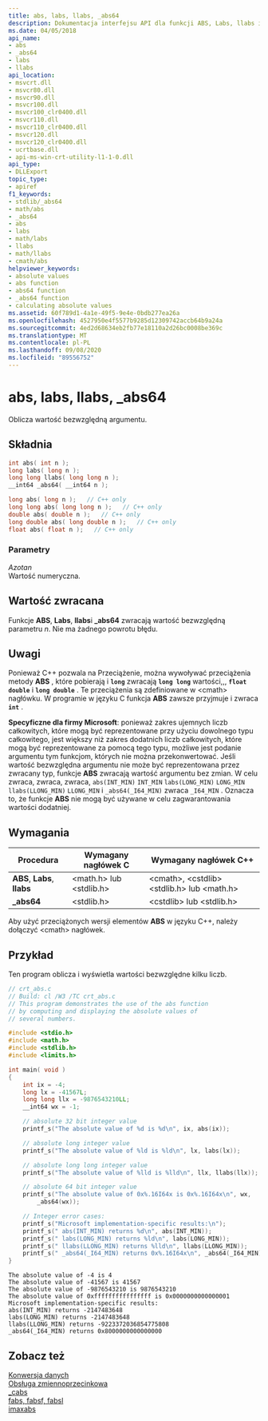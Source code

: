 ```yaml
---
title: abs, labs, llabs, _abs64
description: Dokumentacja interfejsu API dla funkcji ABS, Labs, llabs i _abs64; który oblicza wartość bezwzględną wartości.
ms.date: 04/05/2018
api_name:
- abs
- _abs64
- labs
- llabs
api_location:
- msvcrt.dll
- msvcr80.dll
- msvcr90.dll
- msvcr100.dll
- msvcr100_clr0400.dll
- msvcr110.dll
- msvcr110_clr0400.dll
- msvcr120.dll
- msvcr120_clr0400.dll
- ucrtbase.dll
- api-ms-win-crt-utility-l1-1-0.dll
api_type:
- DLLExport
topic_type:
- apiref
f1_keywords:
- stdlib/_abs64
- math/abs
- _abs64
- abs
- labs
- math/labs
- llabs
- math/llabs
- cmath/abs
helpviewer_keywords:
- absolute values
- abs function
- abs64 function
- _abs64 function
- calculating absolute values
ms.assetid: 60f789d1-4a1e-49f5-9e4e-0bdb277ea26a
ms.openlocfilehash: 4527950e4f5577b9285d12309742accb64b9a24a
ms.sourcegitcommit: 4ed2d68634eb2fb77e18110a2d26bc0008be369c
ms.translationtype: MT
ms.contentlocale: pl-PL
ms.lasthandoff: 09/08/2020
ms.locfileid: "89556752"
---
```

# <a name="abs-labs-llabs-_abs64"></a>abs, labs, llabs, _abs64

Oblicza wartość bezwzględną argumentu.

## <a name="syntax"></a>Składnia

```C
int abs( int n );
long labs( long n );
long long llabs( long long n );
__int64 _abs64( __int64 n );
```

```cpp
long abs( long n );   // C++ only
long long abs( long long n );   // C++ only
double abs( double n );   // C++ only
long double abs( long double n );   // C++ only
float abs( float n );   // C++ only
```

### <a name="parameters"></a>Parametry

*Azotan*\
Wartość numeryczna.

## <a name="return-value"></a>Wartość zwracana

Funkcje **ABS**, **Labs**, **llabs**i **_abs64** zwracają wartość bezwzględną parametru *n*. Nie ma żadnego powrotu błędu.

## <a name="remarks"></a>Uwagi

Ponieważ C++ pozwala na Przeciążenie, można wywoływać przeciążenia metody **ABS** , które pobierają i **`long`** zwracają **`long long`** wartości,,, **`float`** **`double`** i **`long double`** . Te przeciążenia są zdefiniowane w \<cmath> nagłówku. W programie w języku C funkcja **ABS** zawsze przyjmuje i zwraca **`int`** .

**Specyficzne dla firmy Microsoft**: ponieważ zakres ujemnych liczb całkowitych, które mogą być reprezentowane przy użyciu dowolnego typu całkowitego, jest większy niż zakres dodatnich liczb całkowitych, które mogą być reprezentowane za pomocą tego typu, możliwe jest podanie argumentu tym funkcjom, których nie można przekonwertować. Jeśli wartość bezwzględna argumentu nie może być reprezentowana przez zwracany typ, funkcje **ABS** zwracają wartość argumentu bez zmian. W celu zwraca, zwraca, zwraca, `abs(INT_MIN)` `INT_MIN` `labs(LONG_MIN)` `LONG_MIN` `llabs(LLONG_MIN)` `LLONG_MIN` i `_abs64(_I64_MIN)` zwraca `_I64_MIN` . Oznacza to, że funkcje **ABS** nie mogą być używane w celu zagwarantowania wartości dodatniej.

## <a name="requirements"></a>Wymagania

|Procedura|Wymagany nagłówek C|Wymagany nagłówek C++|
|-------------|-----------------------|---------------------------|
|**ABS**, **Labs**, **llabs**|\<math.h> lub \<stdlib.h>|\<cmath>, \<cstdlib> \<stdlib.h> lub \<math.h>|
|**_abs64**|\<stdlib.h>|\<cstdlib> lub \<stdlib.h>|

Aby użyć przeciążonych wersji elementów **ABS** w języku C++, należy dołączyć \<cmath> nagłówek.

## <a name="example"></a>Przykład

Ten program oblicza i wyświetla wartości bezwzględne kilku liczb.

```C
// crt_abs.c
// Build: cl /W3 /TC crt_abs.c
// This program demonstrates the use of the abs function
// by computing and displaying the absolute values of
// several numbers.

#include <stdio.h>
#include <math.h>
#include <stdlib.h>
#include <limits.h>

int main( void )
{
    int ix = -4;
    long lx = -41567L;
    long long llx = -9876543210LL;
    __int64 wx = -1;

    // absolute 32 bit integer value
    printf_s("The absolute value of %d is %d\n", ix, abs(ix));

    // absolute long integer value
    printf_s("The absolute value of %ld is %ld\n", lx, labs(lx));

    // absolute long long integer value
    printf_s("The absolute value of %lld is %lld\n", llx, llabs(llx));

    // absolute 64 bit integer value
    printf_s("The absolute value of 0x%.16I64x is 0x%.16I64x\n", wx,
        _abs64(wx));

    // Integer error cases:
    printf_s("Microsoft implementation-specific results:\n");
    printf_s(" abs(INT_MIN) returns %d\n", abs(INT_MIN));
    printf_s(" labs(LONG_MIN) returns %ld\n", labs(LONG_MIN));
    printf_s(" llabs(LLONG_MIN) returns %lld\n", llabs(LLONG_MIN));
    printf_s(" _abs64(_I64_MIN) returns 0x%.16I64x\n", _abs64(_I64_MIN));
}
```

```Output
The absolute value of -4 is 4
The absolute value of -41567 is 41567
The absolute value of -9876543210 is 9876543210
The absolute value of 0xffffffffffffffff is 0x0000000000000001
Microsoft implementation-specific results:
abs(INT_MIN) returns -2147483648
labs(LONG_MIN) returns -2147483648
llabs(LLONG_MIN) returns -9223372036854775808
_abs64(_I64_MIN) returns 0x8000000000000000
```

## <a name="see-also"></a>Zobacz też

[Konwersja danych](../../c-runtime-library/data-conversion.md)<br/>
[Obsługa zmiennoprzecinkowa](../../c-runtime-library/floating-point-support.md)<br/>
[_cabs](cabs.md)<br/>
[fabs, fabsf, fabsl](fabs-fabsf-fabsl.md)<br/>
[imaxabs](imaxabs.md)
